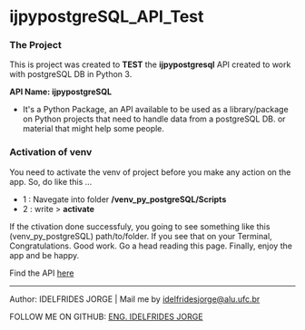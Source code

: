 # ijpypostgreSQL_API_Test 


### The Project
This is project was created to **TEST** the  **ijpypostgresql** API created to work with postgreSQL DB in Python 3. 


**API Name: ijpypostgreSQL**
 * It's a Python Package, an API available to be used as a library/package on Python projects that
need to handle data from a postgreSQL DB. or material that might help some people.



### Activation of venv
You need to activate the venv of project before you make any action on the app. So, do like this ...
* 1 : Navegate into folder **/venv_py_postgreSQL/Scripts**
* 2 : write > **activate** 

If the ctivation done successfuly, you going to see something like this (venv_py_postgreSQL) path/to/folder.
If you see that on your Terminal, Congratulations. Good work. Go a head reading this page.
Finally, enjoy the app and be happy.

Find the API [here](https://github.com/idelfrides/ijpypostgresql_API/blob/master/README.md)

-------------

Author: IDELFRIDES JORGE | Mail me by idelfridesjorge@alu.ufc.br 

FOLLOW ME ON GITHUB: [ENG. IDELFRIDES JORGE](https://github.com/idelfrides)

